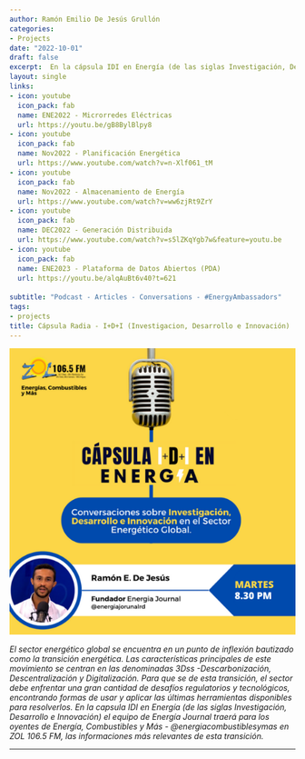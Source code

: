 ```yaml
---
author: Ramón Emilio De Jesús Grullón
categories:
- Projects
date: "2022-10-01"
draft: false
excerpt:  En la cápsula IDI en Energía (de las siglas Investigación, Desarrollo e Innovación) el equipo de Energía Journal traerá para los oyentes de Energía, Combustibles y Mas | @energiacombustiblesymas en ZOL 106.5 FM, las informaciones más relevantes de la transición energética global.
layout: single
links:
- icon: youtube
  icon_pack: fab
  name: ENE2022 - Microrredes Eléctricas
  url: https://youtu.be/gB8BylBlpy8
- icon: youtube
  icon_pack: fab
  name: Nov2022 - Planificación Energética
  url: https://www.youtube.com/watch?v=n-Xlf061_tM
- icon: youtube
  icon_pack: fab
  name: Nov2022 - Almacenamiento de Energía
  url: https://www.youtube.com/watch?v=ww6zjRt9ZrY
- icon: youtube
  icon_pack: fab
  name: DEC2022 - Generación Distribuida
  url: https://www.youtube.com/watch?v=s5lZKqYgb7w&feature=youtu.be
- icon: youtube
  icon_pack: fab
  name: ENE2023 - Plataforma de Datos Abiertos (PDA)
  url: https://youtu.be/alqAuBt6v40?t=621

subtitle: "Podcast - Articles - Conversations - #EnergyAmbassadors"
tags:
- projects
title: Cápsula Radia - I+D+I (Investigacion, Desarrollo e Innovación)
---
```


![Sinapsis](featured-hex.png)

*El sector energético global se encuentra en un punto de inflexión bautizado como la transición energética. Las características principales de este movimiento se centran en las denominadas 3Dss -Descarbonización, Descentralización y Digitalización. Para que se de esta transición, el sector debe enfrentar una gran cantidad de desafíos regulatorios y tecnológicos, encontrando formas de usar y aplicar las últimas herramientas disponibles para resolverlos. En la capsula IDI en Energía (de las siglas Investigación, Desarrollo e Innovación) el equipo de Energía Journal traerá para los oyentes de Energía, Combustibles y Más - @energiacombustiblesymas en ZOL 106.5 FM, las informaciones más relevantes de esta transición.*  

---


